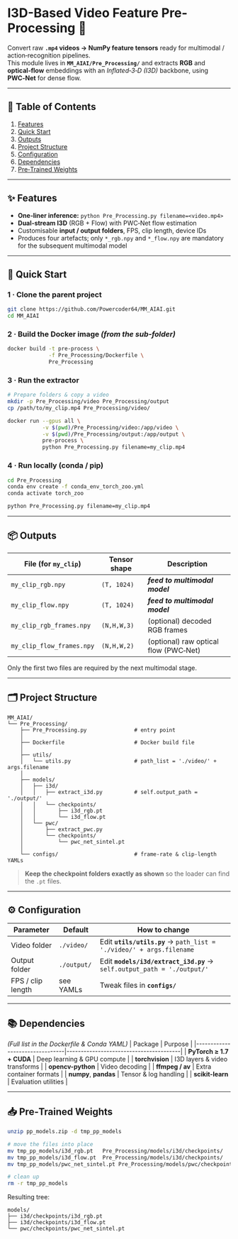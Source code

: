 # I3D-Based Video Feature Pre-Processing 🚀
Convert raw **`.mp4` videos → NumPy feature tensors** ready for multimodal / action‑recognition pipelines.  
This module lives in **`MM_AIAI/Pre_Processing/`** and extracts **RGB** and **optical‑flow** embeddings with an *Inflated‑3‑D (I3D)* backbone, using **PWC‑Net** for dense flow.

---

## 📑 Table of Contents
1. [Features](#features)
2. [Quick Start](#quick-start)
3. [Outputs](#outputs)
4. [Project Structure](#project-structure)
5. [Configuration](#configuration)
6. [Dependencies](#dependencies)
7. [Pre‑Trained Weights](#pre-trained-weights)

---

<a id="features"></a>
## ✨ Features
- **One‑liner inference:** `python Pre_Processing.py filename=<video.mp4>`
- **Dual‑stream I3D** (RGB + Flow) with PWC‑Net flow estimation  
- Customisable **input / output folders**, FPS, clip length, device IDs  
- Produces four artefacts; only `*_rgb.npy` and `*_flow.npy` are mandatory for the subsequent multimodal model

---

<a id="quick-start"></a>
## 🚀 Quick Start

### 1 · Clone the parent project
```bash
git clone https://github.com/Powercoder64/MM_AIAI.git
cd MM_AIAI
```

### 2 · Build the Docker image *(from the sub‑folder)*
```bash
docker build -t pre-process \
             -f Pre_Processing/Dockerfile \
             Pre_Processing
```

### 3 · Run the extractor
```bash
# Prepare folders & copy a video
mkdir -p Pre_Processing/video Pre_Processing/output
cp /path/to/my_clip.mp4 Pre_Processing/video/

docker run --gpus all \
           -v $(pwd)/Pre_Processing/video:/app/video \
           -v $(pwd)/Pre_Processing/output:/app/output \
           pre-process \
           python Pre_Processing.py filename=my_clip.mp4
```

### 4 · Run locally (conda / pip)
```bash
cd Pre_Processing
conda env create -f conda_env_torch_zoo.yml
conda activate torch_zoo

python Pre_Processing.py filename=my_clip.mp4
```

---

<a id="outputs"></a>
## 📦 Outputs
| File (for `my_clip`)        | Tensor shape | Description                                |
|-----------------------------|--------------|--------------------------------------------|
| `my_clip_rgb.npy`           | `(T, 1024)`  | **_*feed to multimodal model*_**           |
| `my_clip_flow.npy`          | `(T, 1024)`  | **_*feed to multimodal model*_**           |
| `my_clip_rgb_frames.npy`    | `(N,H,W,3)`  | (optional) decoded RGB frames              |
| `my_clip_flow_frames.npy`   | `(N,H,W,2)`  | (optional) raw optical flow (PWC‑Net)      |

Only the first two files are required by the next multimodal stage.

---

<a id="project-structure"></a>
## 🗂 Project Structure
```text
MM_AIAI/
└── Pre_Processing/
    ├── Pre_Processing.py               # entry point
    │
    ├── Dockerfile                      # Docker build file
    │
    ├── utils/
    │   └── utils.py                    # path_list = './video/' + args.filename
    │
    ├── models/
    │   ├── i3d/
    │   │   ├── extract_i3d.py          # self.output_path = './output/'
    │   │   └── checkpoints/
    │   │       ├── i3d_rgb.pt
    │   │       └── i3d_flow.pt
    │   └── pwc/
    │       ├── extract_pwc.py
    │       └── checkpoints/
    │           └── pwc_net_sintel.pt
    │
    └── configs/                        # frame‑rate & clip‑length YAMLs
```
> **Keep the checkpoint folders exactly as shown** so the loader can find the `.pt` files.

---

<a id="configuration"></a>
## ⚙️ Configuration
| Parameter         | Default     | How to change                                                                                   |
|-------------------|-------------|-------------------------------------------------------------------------------------------------|
| Video folder      | `./video/`  | Edit **`utils/utils.py`** → `path_list = './video/' + args.filename`                            |
| Output folder     | `./output/` | Edit **`models/i3d/extract_i3d.py`** → `self.output_path = './output/'`                         |
| FPS / clip length | see YAMLs   | Tweak files in **`configs/`**                                                                   |

---

<a id="dependencies"></a>
## 📚 Dependencies
*(Full list in the Dockerfile & Conda YAML)*
| Package                        | Purpose                                |
|--------------------------------|----------------------------------------|
| **PyTorch ≥ 1.7 + CUDA**       | Deep learning & GPU compute            |
| **torchvision**                | I3D layers & video transforms          |
| **opencv-python**              | Video decoding                         |
| **ffmpeg / av**                | Extra container formats                |
| **numpy**, **pandas**          | Tensor & log handling                  |
| **scikit-learn**               | Evaluation utilities                   |

---

<a id="pre-trained-weights"></a>
## 📥 Pre‑Trained Weights
```bash
unzip pp_models.zip -d tmp_pp_models

# move the files into place
mv tmp_pp_models/i3d_rgb.pt   Pre_Processing/models/i3d/checkpoints/
mv tmp_pp_models/i3d_flow.pt  Pre_Processing/models/i3d/checkpoints/
mv tmp_pp_models/pwc_net_sintel.pt Pre_Processing/models/pwc/checkpoints/

# clean up
rm -r tmp_pp_models
```
Resulting tree:
```text
models/
├── i3d/checkpoints/i3d_rgb.pt
├── i3d/checkpoints/i3d_flow.pt
└── pwc/checkpoints/pwc_net_sintel.pt
```
